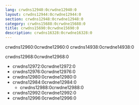 ```yaml
---
lang: crwdns12940:0crwdne12940:0
layout: crwdns12944:0crwdne12944:0
section: crwdns12948:0crwdne12948:0
category: crwdns15688:0crwdne15688:0
title: crwdns15690:0crwdne15690:0
description: crwdns16328:0crwdne16328:0
---
```


crwdns12960:0crwdne12960:0 crwdns14938:0crwdne14938:0

crwdns12968:0crwdne12968:0
- crwdns12972:0crwdne12972:0
- crwdns12976:0crwdne12976:0
- crwdns12980:0crwdne12980:0
- crwdns12984:0crwdne12984:0
  - crwdns12988:0crwdne12988:0
- crwdns12992:0crwdne12992:0
- crwdns12996:0crwdne12996:0
